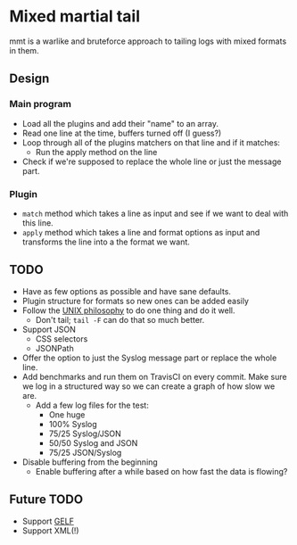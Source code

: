 # Mixed martial tail

mmt is a warlike and bruteforce approach to tailing logs with mixed formats in them.

## Design
### Main program
* Load all the plugins and add their "name" to an array.
* Read one line at the time, buffers turned off (I guess?)
* Loop through all of the plugins matchers on that line and if it matches:
  * Run the apply method on the line
* Check if we're supposed to replace the whole line or just the message part. 
### Plugin
* `match` method which takes a line as input and see if we want to deal with this line.
* `apply` method which takes a line and format options as input and transforms the line into a the format we want.

## TODO
* Have as few options as possible and have sane defaults.
* Plugin structure for formats so new ones can be added easily
* Follow the [UNIX philosophy](https://en.wikipedia.org/wiki/Unix_philosophy#Do_One_Thing_and_Do_It_Well) to do one thing and do it well.
  * Don't tail; `tail -F` can do that so much better.
* Support JSON
  * CSS selectors
  * JSONPath
* Offer the option to just the Syslog message part or replace the whole line.
* Add benchmarks and run them on TravisCI on every commit. Make sure we log in a structured way so we can create a graph of how slow we are.
  * Add a few log files for the test:
    * One huge
    * 100% Syslog
    * 75/25 Syslog/JSON
    * 50/50 Syslog and JSON
    * 75/25 JSON/Syslog
* Disable buffering from the beginning
  * Enable buffering after a while based on how fast the data is flowing?

## Future TODO
* Support [GELF](http://docs.graylog.org/en/latest/pages/gelf.html)
* Support XML(!)
